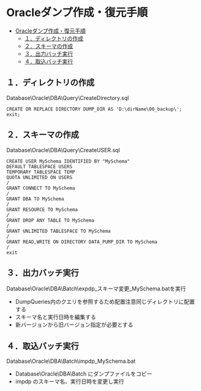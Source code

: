 # Oracleダンプ作成・復元手順

- [Oracleダンプ作成・復元手順](#oracleダンプ作成復元手順)
  - [１．ディレクトリの作成](#１ディレクトリの作成)
  - [２．スキーマの作成](#２スキーマの作成)
  - [３．出力バッチ実行](#３出力バッチ実行)
  - [４．取込バッチ実行](#４取込バッチ実行)


## １．ディレクトリの作成
Database\Oracle\DBA\Query\CreateDirectory.sql
```
CREATE OR REPLACE DIRECTORY DUMP_DIR AS 'D:\dirName\00_backup\'; 
exit; 
```

## ２．スキーマの作成
Database\Oracle\DBA\Query\CreateUSER.sql
```
CREATE USER MySchema IDENTIFIED BY "MySchema"
DEFAULT TABLESPACE USERS
TEMPORARY TABLESPACE TEMP
QUOTA UNLIMITED ON USERS
/
GRANT CONNECT TO MySchema
/
GRANT DBA TO MySchema
/
GRANT RESOURCE TO MySchema
/
GRANT DROP ANY TABLE TO MySchema
/
GRANT UNLIMITED TABLESPACE TO MySchema
/
GRANT READ,WRITE ON DIRECTORY DATA_PUMP_DIR TO MySchema
/
exit
```

## ３．出力バッチ実行
Database\Oracle\DBA\Batch\expdp_スキーマ変更_MySchema.batを実行

- DumpQueries内のクエリを参照するため配置注意同じディレクトリに配置する
- スキーマ名と実行日時を編集する
- 新バージョンから旧バージョン指定が必要とする

## ４．取込バッチ実行
Database\Oracle\DBA\Batch\impdp_MySchema.bat

- Database\Oracle\DBA\Batch にダンプファイルをコピー
- impdp のスキーマ名、実行日時を変更し実行




